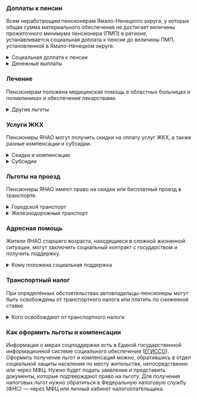 ﻿### Доплаты к пенсии
Всем неработающим пенсионерам Ямало-Ненецкого округа, у которых общая сумма материального обеспечения не достигает величины прожиточного минимума пенсионера (ПМП) в регионе, устанавливается социальная доплата к пенсии до величины ПМП, установленной в Ямало-Ненецком округе.
<details>
<summary>Социальная доплата к пенсии</summary>
Социальная доплата к пенсии до величины регионального прожиточного минимума пенсионера назначается автоматически, по данным выплатного дела о размере пенсии.
</details>
<details>

<summary>Денежные выплаты</summary>
Если пенсионер относится к льготной категории, ему положена ежемесячная денежная выплата (ЕДВ), которую регулярно индексируют.
В Ямало-Ненецком округе к таким категориям относятся ветераны труда, неработающие ветераны ЯНАО и оленеводы, рыбаки и охотники независимо от факта трудоустройства, труженики тыла, жертвы политических репрессий и дети войны (которым на 3 сентября 1945 года не исполнилось 18 лет), если они имеют стаж работы на территории округа не менее 15 лет, а при инвалидности — не менее 10 лет.
Неработающие пенсионеры, а также мужчины старше 55 лет, женщины — 50 лет, имеющие стаж работы на территории округа не менее 15 лет, получают ежемесячное пособие. С 1 января 2021 года право на эту социальную выплату сохраняется за пенсионером и в случае его переезда из ЯНАО в другие регионы РФ.
</details>

### Лечение
Пенсионерам положена медицинская помощь в областных больницах и поликлиниках и обеспечение лекарствами.
<details>

<summary>Другие льготы</summary>
Труженики тыла и реабилитированные пенсионеры при наличии медицинских показаний один раз в два года [обеспечиваются](https://docs.cntd.ru/document/423976553) путёвками на санаторно-курортное лечение либо получают возмещение расходов по самостоятельно приобретённой путёвке, в пределах утверждённой стоимости. Неработающим мужчинам старше 60 лет, а женщинам — 55 лет, не имеющим льгот на оздоровление по федеральному или региональному законодательству, один раз в три года возмещаются расходы на приобретение санаторно-курортной путёвки, но не более 70% утверждённой предельной стоимости.
</details>

### Услуги ЖКХ
Пенсионеры ЯНАО могут получить скидки на оплату услуг ЖКХ, а также разные компенсации и субсидии. 

<details>
<summary>Скидки и компенсации</summary>
Одинокие неработающие пенсионеры по достижении 70 лет [освобождаются](https://docs.cntd.ru/document/543558960) от взносов на капремонт на 50%, а с 80-летнего возраста — полностью. Льгота распространяется также на граждан указанного возраста, семья которых состоит из неработающих граждан пенсионного возраста и из нетрудоустроенных инвалидов. Компенсация рассчитывается, исходя из установленных в регионе минимального взноса на капремонт за 1 кв. метр и размера стандарта нормативной площади жилого помещения.
Ветеранам труда, жертвам политических репрессий и ветеранам [выплачивается](https://docs.cntd.ru/document/423976553) компенсация в размере 50% за оплату жилого помещения и коммунальных услуг, в пределах утверждённых нормативов. В ЯНАО компенсируется также оплата взносов на капремонт. Льгота распространяется также на совместно проживающих с пенсионером нетрудоспособных членов семьи, находящихся на его иждивении. 
Труженики тыла, инвалиды и участники ВОВ, узники фашизма и блокадники получают единовременную выплату 100 000 рублей на проведение ремонта жилья, находящегося на территории автономного округа, если оно принадлежит им не менее пяти лет.
</details>

<details>
<summary>Субсидии</summary>
Субсидия [оформляется](https://docs.cntd.ru/document/570904817) при расходах на «коммуналку» от 2 до 5%, если доходы семьи ниже прожиточного минимума — от 6 до 30%. При доходах, равных прожиточному минимуму, для получения субсидии расходы на ЖКУ должны быть не менее 8%. Если доходы превышают прожиточный минимум, субсидия полагается при тратах от 10 до 15%. 
</details>

### Льготы на проезд
Пенсионеры ЯНАО имеют право на скидки или бесплатный проезд в транспорте. 
<details>
<summary>Городской транспорт</summary>
Неработающие пенсионеры, а также мужчины старше 60 лет, женщины — 55 лет, ветераны труда, труженики тыла и жертвы политических репрессий для проезда на всех видах транспорта общего пользования городского и пригородного сообщения (кроме такси) могут [приобрести](https://docs.cntd.ru/document/473409209) единый проездной билет. 
</details>
<details>
<summary>Железнодорожный транспорт</summary>
Реабилитированным пенсионерам один раз в год [компенсируется](https://docs.cntd.ru/document/423976553) стоимость поездки по территории России туда и обратно железнодорожным транспортом. При путешествии в районы, не имеющие железнодорожного сообщения, вернут 50% на оплату проезда водным, воздушным, междугородним и личным автомобильным транспортом (кроме такси).
</details>

### Адресная помощь
Жители ЯНАО старшего возраста, находящиеся в сложной жизненной ситуации, могут заключить социальный контракт с государством и получить поддержку.

<details>
<summary>Кому положена социальная поддержка</summary>
Пенсионерам, которые по не зависящим от них причинам оказались в трудной жизненной ситуации, оказывают адресную помощь. Она может быть в виде денежных выплат, ежемесячных или единовременных, либо в натуральной форме — обеспечения продуктами питания, одеждой и обувью, медикаментами и прочее. С нуждающимися пенсионерами может быть заключён социальный контракт.

</details>

### Транспортный налог
При определённых обстоятельствах автовладельцы-пенсионеры могут быть освобождены от транспортного налога или платить по сниженной ставке. 
<details>
<summary>Кого освобождают от транспортного налога</summary>
Пенсионеры и те, кто должен был уйти на пенсию по ранее действовавшему законодательству, освобождены от уплаты налога на легковой и грузовой автомобили, мощность двигателя которых не превышает 150 л. с. Полностью [освобождены](https://www.nalog.gov.ru/rn77/service/tax/d1037346/) от транспортного налога на все виды транспорта инвалиды всех групп, ветераны и инвалиды ВОВ и боевых действий, граждане, подвергшиеся радиации. Не подлежит начислению и уплате транспортный налог на снегоходы, мотосани, катера и моторные лодки мощностью до 100 л. с. и мотоциклы (мотороллеры) — до 35 л. с. 
</details>

### Как оформить льготы и компенсации 
Информация о мерах соцподдержки есть в Единой государственной информационной системе социального обеспечения ([ЕГИССО]( http://egisso.ru/site/client/#/)). Оформить получение льгот и компенсаций можно, обратившись в отдел социальной защиты населения по месту жительства, непосредственно или через МФЦ. Нужно будет подать заявление и представить документы, которые подтверждают право на льготу. Для получения налоговых льгот нужно обратиться в Федеральную налоговую службу (ФНС) — через МФЦ или личный кабинет налогоплательщика.





























